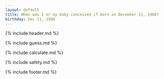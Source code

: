 ```yaml
---
layout: default
title: When was I or my baby conceived if born on December 11, 1908?
birthday: Dec 11, 1908
---
```


{% include header.md %}

{% include guess.md %}

{% include calculate.md %}

{% include safety.md %}

{% include footer.md %}



